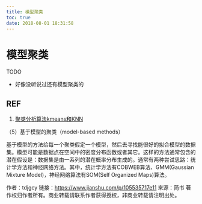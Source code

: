 ```yaml
---
title: 模型聚类
toc: true
date: 2018-08-01 18:31:58
---
```

# 模型聚类


TODO

- 好像没听说过还有模型聚类的

## REF

1. [聚类分析算法kmeans和KNN](https://www.jianshu.com/p/105535717e11)




（5）基于模型的聚类（model-based methods）

基于模型的方法给每一个聚类假定一个模型，然后去寻找能很好的拟合模型的数据集。模型可能是数据点在空间中的密度分布函数或者其它。这样的方法通常包含的潜在假设是：数据集是由一系列的潜在概率分布生成的。通常有两种尝试思路：统计学方法和神经网络方法。其中，统计学方法有COBWEB算法、GMM(Gaussian Mixture Model)，神经网络算法有SOM(Self Organized Maps)算法。

作者：tdjgcy
链接：https://www.jianshu.com/p/105535717e11
來源：简书
著作权归作者所有。商业转载请联系作者获得授权，非商业转载请注明出处。
